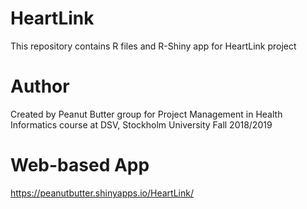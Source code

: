 # HeartLink
This repository contains R files and R-Shiny app for HeartLink project

# Author
Created by Peanut Butter group for Project Management in Health Informatics course at DSV, Stockholm University Fall 2018/2019

# Web-based App
https://peanutbutter.shinyapps.io/HeartLink/

